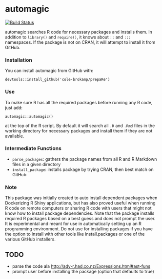 # automagic

[![Build Status](https://travis-ci.org/cole-brokamp/automagic.svg?branch=master)](https://travis-ci.org/cole-brokamp/automagic)

automagic searches R code for necessary packages and installs them. In addition to `library()` and `require()`, it knows about `::` and `:::` namespaces. If the package is not on CRAN, it will attempt to install it from GitHub.

### Installation  
You can install automagic from GitHub with:
```
devtools::install_github('cole-brokamp/prepaRe')
```

### Use  
To make sure R has all the required packages before running any R code, just add:
```
automagic::automagic()
``` 
at the top of the R script. By default it will search all `.R` and `.Rmd` files in the working directory for necessary packages and install them if they are not available.

### Intermediate Functions  
- `parse_packages`: gathers the package names from all R and R Markdown files in a given directory
- `install_package`: installs package by trying CRAN, then best match on GitHub

### Note
This package was initially created to auto install dependent packages when Dockerizing R Shiny applications, but has also proved useful when running R code on remote computers or sharing R code with users that might not know how to install package dependencies.  Note that the package installs required R packages based on a best guess and does not prompt the user. It is experimental and meant for use in automatically setting up an R programming environment. Do not use for installing packages if you have the option to install with other tools like install.packages or one of the various GitHub installers.

## TODO
- parse the code ala http://adv-r.had.co.nz/Expressions.html#ast-funs
- prompt user before installing the package (option that defaults to true)


